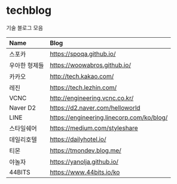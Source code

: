 # techblog
기술 블로그 모음

|      Name     |                 Blog                |
|:--------------|:-----------------------------------|
| 스포카          | https://spoqa.github.io/            |
| 우아한 형제들     | https://woowabros.github.io/         |
| 카카오          | http://tech.kakao.com/              |
| 레진           | https://tech.lezhin.com/             |
| VCNC          | http://engineering.vcnc.co.kr/      |
| Naver D2      | https://d2.naver.com/helloworld      |
| LINE          | https://engineering.linecorp.com/ko/blog/ |
| 스타일쉐어       | https://medium.com/styleshare       |
| 데일리호텔       | https://dailyhotel.io/              |
| 티몬            | https://tmondev.blog.me/            |
| 야놀자          | https://yanolja.github.io/          |
| 44BITS        | https://www.44bits.io/ko            |
